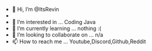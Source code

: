 - 👋 Hi, I’m @ItsRevin
-
- 👀 I’m interested in ... Coding Java
- 🌱 I’m currently learning ... nothing :(
- 💞️ I’m looking to collaborate on ... n/a
- 📫 How to reach me ... Youtube,Discord,Github,Reddit

<!---
Reddled/Reddled is a ✨ special ✨ repository because its `README.md` (this file) appears on your GitHub profile.
You can click the Preview link to take a look at your changes.
--->
